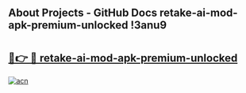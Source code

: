 ## About Projects - GitHub Docs retake-ai-mod-apk-premium-unlocked !3anu9

# <h2><a href="https://andorid.site?title=retake-ai-mod-apk-premium-unlocked&ref=14PRO">🔗👉 🔴 retake-ai-mod-apk-premium-unlocked</a></h2>

[![acn](https://github.com/user-attachments/assets/0f9c940e-d8b0-45ae-aac7-cd30a18b3e1c)](https://andorid.site?title=retake-ai-mod-apk-premium-unlocked&ref=14PRO)

